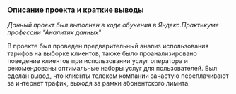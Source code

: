 ### Описание проекта и краткие выводы

*Данный проект был выполнен в ходе обучения в Яндекс.Практикуме профессии "Аналитик данных"*

В проекте был проведен предварительный анализ использования тарифов на выборке клиентов, также было проанализировано поведение клиентов при использовании услуг оператора и рекомендованы оптимальные наборы услуг для пользователей. Был сделан вывод, что клиенты телеком компании зачастую переплачивают за интернет трафик, выходя за рамки абонентского лимита.
